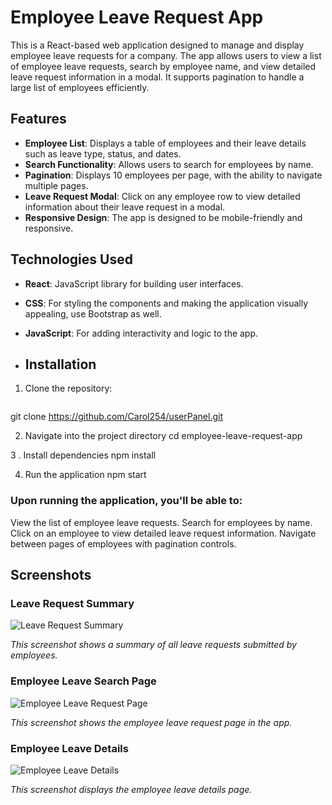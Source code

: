 # Employee Leave Request App

This is a React-based web application designed to manage and display employee leave requests for a company. The app allows users to view a list of employee leave requests, search by employee name, and view detailed leave request information in a modal. It supports pagination to handle a large list of employees efficiently.

## Features

- **Employee List**: Displays a table of employees and their leave details such as leave type, status, and dates.
- **Search Functionality**: Allows users to search for employees by name.
- **Pagination**: Displays 10 employees per page, with the ability to navigate multiple pages.
- **Leave Request Modal**: Click on any employee row to view detailed information about their leave request in a modal.
- **Responsive Design**: The app is designed to be mobile-friendly and responsive.

 ## Technologies Used

- **React**: JavaScript library for building user interfaces.
- **CSS**: For styling the components and making the application visually appealing, use Bootstrap as well.
- **JavaScript**: For adding interactivity and logic to the app.

- ## Installation

1. Clone the repository:
   ```bash
  git clone https://github.com/Carol254/userPanel.git
  
2. Navigate into the project directory
     cd employee-leave-request-app
   
3 . Install dependencies
   npm install
   
4. Run the application
   npm start

### Upon running the application, you'll be able to:
View the list of employee leave requests.
Search for employees by name.
Click on an employee to view detailed leave request information.
Navigate between pages of employees with pagination controls.

## Screenshots

### Leave Request Summary
![Leave Request Summary](screenshots/screenshot_1.png)

*This screenshot shows a summary of all leave requests submitted by employees.*

### Employee Leave Search Page
![Employee Leave Request Page](screenshots/screenshot_2.png)

*This screenshot shows the employee leave request page in the app.*

### Employee Leave Details
![Employee Leave Details](screenshots/screenshot_3.png)

*This screenshot displays the employee leave details page.*


